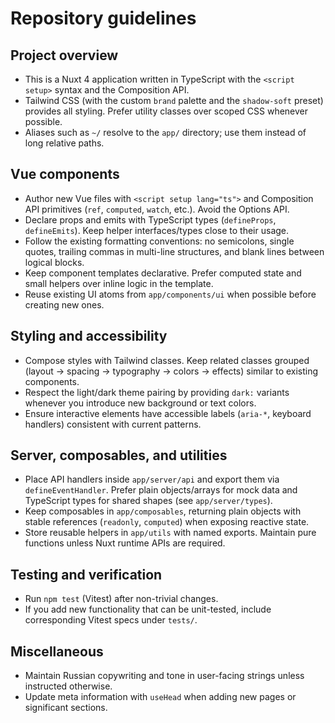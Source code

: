 # Repository guidelines

## Project overview
- This is a Nuxt 4 application written in TypeScript with the `<script setup>` syntax and the Composition API.
- Tailwind CSS (with the custom `brand` palette and the `shadow-soft` preset) provides all styling. Prefer utility classes over scoped CSS whenever possible.
- Aliases such as `~/` resolve to the `app/` directory; use them instead of long relative paths.

## Vue components
- Author new Vue files with `<script setup lang="ts">` and Composition API primitives (`ref`, `computed`, `watch`, etc.). Avoid the Options API.
- Declare props and emits with TypeScript types (`defineProps`, `defineEmits`). Keep helper interfaces/types close to their usage.
- Follow the existing formatting conventions: no semicolons, single quotes, trailing commas in multi-line structures, and blank lines between logical blocks.
- Keep component templates declarative. Prefer computed state and small helpers over inline logic in the template.
- Reuse existing UI atoms from `app/components/ui` when possible before creating new ones.

## Styling and accessibility
- Compose styles with Tailwind classes. Keep related classes grouped (layout → spacing → typography → colors → effects) similar to existing components.
- Respect the light/dark theme pairing by providing `dark:` variants whenever you introduce new background or text colors.
- Ensure interactive elements have accessible labels (`aria-*`, keyboard handlers) consistent with current patterns.

## Server, composables, and utilities
- Place API handlers inside `app/server/api` and export them via `defineEventHandler`. Prefer plain objects/arrays for mock data and TypeScript types for shared shapes (see `app/server/types`).
- Keep composables in `app/composables`, returning plain objects with stable references (`readonly`, `computed`) when exposing reactive state.
- Store reusable helpers in `app/utils` with named exports. Maintain pure functions unless Nuxt runtime APIs are required.

## Testing and verification
- Run `npm test` (Vitest) after non-trivial changes.
- If you add new functionality that can be unit-tested, include corresponding Vitest specs under `tests/`.

## Miscellaneous
- Maintain Russian copywriting and tone in user-facing strings unless instructed otherwise.
- Update meta information with `useHead` when adding new pages or significant sections.

